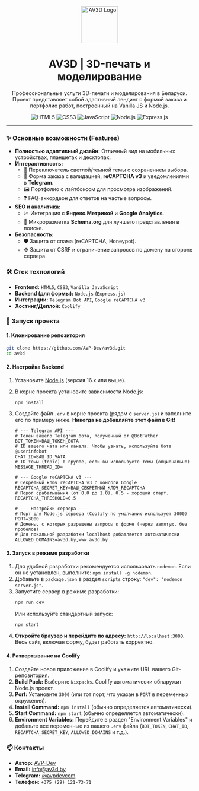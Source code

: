 <div align="center">
  <a href="https://av3d.by" target="_blank">
    <img src="https://av3d.by/assets/img/logo.webp" alt="AV3D Logo" width="100"/>
  </a>
  <h1>AV3D | 3D-печать и моделирование</h1>
  <p>
    Профессиональные услуги 3D-печати и моделирования в Беларуси. Проект представляет собой адаптивный лендинг с формой заказа и портфолио работ, построенный на Vanilla JS и Node.js.
  </p>
  <p>
    <img src="https://img.shields.io/badge/HTML5-E34F26?style=for-the-badge&logo=html5&logoColor=white" alt="HTML5"/>
    <img src="https://img.shields.io/badge/CSS3-1572B6?style=for-the-badge&logo=css3&logoColor=white" alt="CSS3"/>
    <img src="https://img.shields.io/badge/JavaScript-F7DF1E?style=for-the-badge&logo=javascript&logoColor=black" alt="JavaScript"/>
    <img src="https://img.shields.io/badge/Node.js-339933?style=for-the-badge&logo=nodedotjs&logoColor=white" alt="Node.js"/>
    <img src="https://img.shields.io/badge/Express.js-000000?style=for-the-badge&logo=express&logoColor=white" alt="Express.js"/>
  </p>
</div>

---

### ✨ Основные возможности (Features)

-   **Полностью адаптивный дизайн:** Отличный вид на мобильных устройствах, планшетах и десктопах.
-   **Интерактивность:**
    -   🎨 Переключатель светлой/темной темы с сохранением выбора.
    -   📝 Форма заказа с валидацией, **reCAPTCHA v3** и уведомлениями в **Telegram**.
    -   🖼️ Портфолио с лайтбоксом для просмотра изображений.
    -   ❓ FAQ-аккордеон для ответов на частые вопросы.
-   **SEO и аналитика:**
    -   📈 Интеграция с **Яндекс.Метрикой** и **Google Analytics**.
    -   📄 Микроразметка **Schema.org** для лучшего представления в поиске.
-   **Безопасность:**
    -   🛡️ Защита от спама (reCAPTCHA, Honeypot).
    -   ⚙️ Защита от CSRF и ограничение запросов по домену на стороне сервера.

### 🛠️ Стек технологий

-   **Frontend:** `HTML5`, `CSS3`, `Vanilla JavaScript`
-   **Backend (для формы):** `Node.js` (`Express.js`)
-   **Интеграции:** `Telegram Bot API`, `Google reCAPTCHA v3`
-   **Хостинг/Деплой:** `Coolify`

### 🚀 Запуск проекта

#### 1. Клонирование репозитория

```bash
git clone https://github.com/AVP-Dev/av3d.git
cd av3d
```

#### 2. Настройка Backend

1.  Установите [Node.js](https://nodejs.org/) (версия 16.x или выше).
2.  В корне проекта установите зависимости Node.js:
    ```bash
    npm install
    ```
3.  Создайте файл `.env` в корне проекта (рядом с `server.js`) и заполните его по примеру ниже. **Никогда не добавляйте этот файл в Git!**

    ```dotenv
    # --- Telegram API ---
    # Токен вашего Telegram бота, полученный от @BotFather
    BOT_TOKEN=ВАШ_ТОКЕН_БОТА
    # ID вашего чата или канала. Чтобы узнать, используйте бота @userinfobot
    CHAT_ID=ВАШ_ID_ЧАТА
    # ID темы (topic) в группе, если вы используете темы (опционально)
    MESSAGE_THREAD_ID=

    # --- Google reCAPTCHA v3 ---
    # Секретный ключ reCAPTCHA v3 с консоли Google
    RECAPTCHA_SECRET_KEY=ВАШ_СЕКРЕТНЫЙ_КЛЮЧ_RECAPTCHA
    # Порог срабатывания (от 0.0 до 1.0). 0.5 - хороший старт.
    RECAPTCHA_THRESHOLD=0.5

    # --- Настройки сервера ---
    # Порт для Node.js сервера (Coolify по умолчанию использует 3000)
    PORT=3000
    # Домены, с которых разрешены запросы к форме (через запятую, без пробелов)
    # Для локальной разработки localhost добавляется автоматически
    ALLOWED_DOMAINS=av3d.by,www.av3d.by
    ```

#### 3. Запуск в режиме разработки

1.  Для удобной разработки рекомендуется использовать `nodemon`. Если он не установлен, выполните: `npm install -g nodemon`.
2.  Добавьте в `package.json` в раздел `scripts` строку: `"dev": "nodemon server.js"`.
3.  Запустите сервер в режиме разработки:
    ```bash
    npm run dev
    ```
    Или используйте стандартный запуск:
    ```bash
    npm start
    ```
4.  **Откройте браузер и перейдите по адресу:** `http://localhost:3000`. Весь сайт, включая форму, будет работать корректно.

#### 4. Развертывание на Coolify

1.  Создайте новое приложение в Coolify и укажите URL вашего Git-репозитория.
2.  **Build Pack:** Выберите `Nixpacks`. Coolify автоматически обнаружит Node.js проект.
3.  **Port:** Установите `3000` (или тот порт, что указан в `PORT` в переменных окружения).
4.  **Install Command:** `npm install` (обычно определяется автоматически).
5.  **Start Command:** `npm start` (обычно определяется автоматически).
6.  **Environment Variables:** Перейдите в раздел "Environment Variables" и добавьте все переменные из вашего `.env` файла (`BOT_TOKEN`, `CHAT_ID`, `RECAPTCHA_SECRET_KEY`, `ALLOWED_DOMAINS` и т.д.).

### 📫 Контакты

-   **Автор:** [AVP-Dev](https://github.com/AVP-Dev)
-   **Email:** [info@av3d.by](mailto:info@av3d.by)
-   **Telegram:** [@avpdevcom](https://t.me/avpdevcom)
-   **Телефон:** `+375 (29) 121-73-71`
```